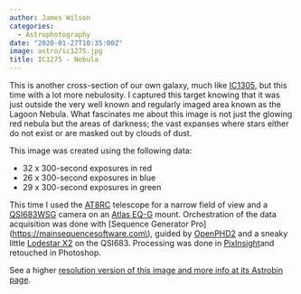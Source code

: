 ```yaml
---
author: James Wilson
categories:
  - Astrophotography
date: "2020-01-27T10:35:00Z"
image: astro/ic1275.jpg
title: IC1275 - Nebula
---
```


This is another cross-section of our own galaxy, much like [IC1305](https://jameswilson.io/ic1305-cross-section-of-our-galaxy/), but this time with a lot more nebulosity. I captured this target knowing that it was just outside the very well known and regularly imaged area known as the Lagoon Nebula. What fascinates me about this image is not just the glowing red nebula but the areas of darkness; the vast expanses where stars either do not exist or are masked out by clouds of dust.

This image was created using the following data:

- 32 x 300-second exposures in red
- 26 x 300-second exposures in blue
- 29 x 300-second exposures in green

This time I used the [AT8RC](https://optcorp.com/products/tpo-8-carbon-fiber-f-8-ritchey-cretien-reflecting-ota-telescope) telescope for a narrow field of view and a [QSI683WSG](https://optcorp.com/products/qsi-683wsg-mono-ccd-camera-mechanical-shutter-8-position-cfw-igp-with-c-thread) camera on an [Atlas EQ-G](https://optcorp.com/products/orion-atlas-eq-g-computerized-goto-mount) mount. Orchestration of the data acquisition was done with [Sequence Generator Pro](https://mainsequencesoftware.com\), guided by [OpenPHD2](https://openphdguiding.org) and a sneaky little [Lodestar X2](https://optcorp.com/products/sx-lodestar-x2) on the QSI683. Processing was done in [PixInsight](https://pixinsight.com)and retouched in Photoshop.

See a higher [resolution version of this image and more info at its Astrobin page](https://astrob.in/grsgbi/0/).
